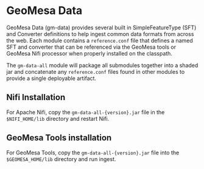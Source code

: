 # GeoMesa Data

GeoMesa Data (gm-data) provides several built in SimpleFeatureType (SFT) and Converter definitions to help ingest 
common data formats from across the web. Each module contains a ``reference.conf`` file that defines a named SFT and 
converter that can be referenced via the GeoMesa tools or GeoMesa Nifi processor when properly installed on the 
classpath.

The ``gm-data-all`` module will package all submodules together into a shaded jar and concatenate any ``reference.conf``
files found in other modules to provide a single deployable artifact.

## Nifi Installation

For Apache Nifi, copy the ``gm-data-all-{version}.jar`` file in the ``$NIFI_HOME/lib`` directory and restart Nifi.

## GeoMesa Tools installation

For GeoMesa Tools, copy the ``gm-data-all-{version}.jar`` file into the ``$GEOMESA_HOME/lib`` directory and run ingest.
